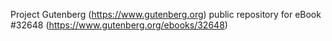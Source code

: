 Project Gutenberg (https://www.gutenberg.org) public repository for eBook #32648 (https://www.gutenberg.org/ebooks/32648)
